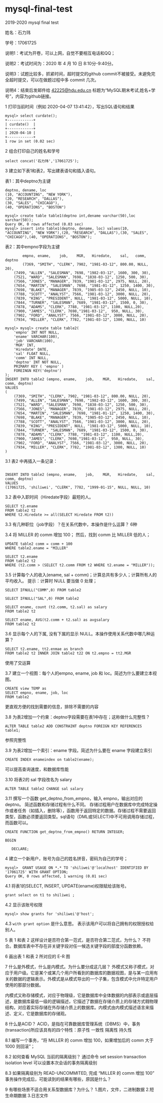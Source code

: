 # mysql-final-test

2019-2020 mysql final test

姓名：石力玮		

学号：17061725

说明1：考试为开卷，可以上网，自觉不要相互电话和QQ；

说明2：考试时间为：2020 年 4 月 10 日 8:10分-9:40分。

说明3：试题比较多，抓紧时间，超时提交的github commit不被接受。未避免完全超时提交，可以在做题过程中多 commit 几次。

说明4：结束后发邮件给 42225@hdu.edu.cn 标题为“MySQL期末考试,姓名+学号”，内容为github链接。


1 打印当前时间（例如 2020-04-07 13:41:42），写出SQL语句和结果
```
mysql> select curdate();
+------------+
| curdate()  |
+------------+
| 2020-04-10 |
+------------+
1 row in set (0.02 sec)
```

2 组合打印自己的姓名和学号
```
select concat('石力玮','17061725');
```

3 建立如下表1和表2，写出建表语句和插入语句。

表1：其中deptno为主键
```
deptno, dename, loc
(10, "ACCOUNTING", "NEW YORK"),
(20, "RESEARCH", "DALLAS"),
(30, "SALES", "CHICAGO"),
(40, "OPERATIONS", "BOSTON")
```

```
mysql> create table table1(deptno int,dename varchar(50),loc varchar(50));
Query OK, 0 rows affected (0.03 sec)
mysql> insert into table1(deptno, dename, loc) values(10, "ACCOUNTING", "NEW YORK"),(20, "RESEARCH", "DALLAS"),(30, "SALES", "CHICAGO"),(40, "OPERATIONS", "BOSTON");
```

表2：其中empno字段为主键
```
        empno, ename,    job,    MGR,   Hiredate,    sal,   comm, deptno
        (7369, "SMITH", "CLERK", 7902, "1981-03-12", 800.00, NULL, 20),
	(7499, "ALLEN", "SALESMAN", 7698, "1982-03-12", 1600, 300, 30),
	(7521, "WARD", "SALESMAN", 7698, "1838-03-12", 1250, 500, 30),
	(7566, "JONES", "MANAGER", 7839, "1981-03-12", 2975, NULL, 20),
	(7654, "MARTIN", "SALESMAN", 7698, "1981-01-12", 1250, 1400, 30),
	(7698, "BLAKE", "MANAGER", 7839, "1985-03-12", 2450, NULL, 10),
	(7788, "SCOTT", "ANALYST", 7566, "1981-03-12", 3000, NULL, 20),
	(7839, "KING", "PRESIDENT", NULL, "1981-03-12", 5000, NULL, 10),
	(7844, "TURNER", "SALESMAN", 7689, "1981-03-12", 1500, 0, 30),
	(7878, "ADAMS", "CLERK", 7788, "1981-03-12", 1100, NULL,20),
	(7900, "JAMES", "CLERK", 7698,"1981-03-12",  950, NULL, 30),
	(7902, "FORD", "ANALYST", 7566, "1981-03-12", 3000, NULL, 20),
	(7934, "MILLER", "CLERK", 7782, "1981-03-12", 1300, NULL, 10)
```
```
mysql> mysql> create table table2(
	'empno' INT NOT NULL,
	'ename' VARCHAR(100), 
	'job' VARCHAR(100), 
	'MGR' INT,
	'Hiredate' DATE, 
	'sal' FLOAT NULL,
	'comm' INT NULL, 
	'deptno' INT NOT NULL,
	PRIMARY KEY ( 'empno' )
	FOREINGN KEY('deptno')
);
INSERT INTO table2 (empno, ename,    job,    MGR,   Hiredate,    sal,   comm, deptno)
VALUES
(
    (7369, "SMITH", "CLERK", 7902, "1981-03-12", 800.00, NULL, 20),
	(7499, "ALLEN", "SALESMAN", 7698, "1982-03-12", 1600, 300, 30),
	(7521, "WARD", "SALESMAN", 7698, "1838-03-12", 1250, 500, 30),
	(7566, "JONES", "MANAGER", 7839, "1981-03-12", 2975, NULL, 20),
	(7654, "MARTIN", "SALESMAN", 7698, "1981-01-12", 1250, 1400, 30),
	(7698, "BLAKE", "MANAGER", 7839, "1985-03-12", 2450, NULL, 10),
	(7788, "SCOTT", "ANALYST", 7566, "1981-03-12", 3000, NULL, 20),
	(7839, "KING", "PRESIDENT", NULL, "1981-03-12", 5000, NULL, 10),
	(7844, "TURNER", "SALESMAN", 7689, "1981-03-12", 1500, 0, 30),
	(7878, "ADAMS", "CLERK", 7788, "1981-03-12", 1100, NULL,20),
	(7900, "JAMES", "CLERK", 7698,"1981-03-12",  950, NULL, 30),
	(7902, "FORD", "ANALYST", 7566, "1981-03-12", 3000, NULL, 20),
	(7934, "MILLER", "CLERK", 7782, "1981-03-12", 1300, NULL, 10)
)
```

3.1 表2 中再插入一条记录：
```

INSERT INTO table2 (empno, ename,    job,    MGR,   Hiredate,    sal,   comm, deptno)
VALUES
(17061725, 'shiliwei', "CLERK", 7782, "1999-01-15", NULL, NULL, 10)
```

3.2 表中入职时间（Hiredate字段）最短的人。
```
SELECT t2.ename
FROM table2 t2
WHERE t2.Hiredate >= all(SELECT Hiredate FROM t2))
```

3.3 有几种职位（job字段）？在关系代数中，本操作是什么运算？
6种

3.4 将 MILLER 的 comm 增加 100； 然后，找到 comm 比 MILLER 低的人；
```
UPDATE table2 comm = comm + 100
WHERE table2.ename = "MILLER"

SELECT t2.ename
FROM table2 t2
WHERE (t2.comm > (SELECT t2.comm FROM t2 WHERE t2.ename = "MILLER"));
```

3.5 计算每个人的收入(ename, sal + comm)；计算总共有多少人；计算所有人的平均收入。 提示：计算时 NULL 要当做 0 处理；
```
SELECT IFNULL("COMM",0) FROM table2

SELECT IFNULL("SAL",0) FROM table2

SELECT ename, count (t2.comm, t2.sal) as salary
FROM table2 t2

SELECT ename, AVG(t2.comm + t2.sal) as avgsalary
FROM table2 t2 
```

3.6 显示每个人的下属, 没有下属的显示 NULL。本操作使用关系代数中哪几种运算？
```
SELECT t2.ename, tt2.enmae as branch
FROM table2 t2 INNER JOIN table2 t22 ON t2.empno = tt2.MGR
```
使用了交运算

3.7 建立一个视图：每个人的empno, ename, job 和 loc。简述为什么要建立本视图。
```
CREATE view TEMP as
SELECT empno, ename, job, loc
FROM table2
```
更直观方便的找到需要的信息，排除不需要的内容

3.8 为表2增加一个约束：deptno字段需要在表1中存在；这称做什么完整性？
```
ALTER TABLE table2 ADD CONSTRAINT deptno FOREIGN KEY REFERENCES table1;
```
参照完整性

3.9 为表2增加一个索引：ename 字段。简述为什么要在 ename 字段建立索引
```
CREATE INDEX enameindex on table2(ename);
```
可以提高查询速度，和数据库性能

3.10 将表2的 sal 字段改名为 salary
```
ALTER TABLE table2 CHANGE sal salary
```

3.11 撰写一个函数 get_deptno_from_empno，输入 empno，输出对应的 deptno。 简述函数和存储过程有什么不同。
存储过程用户在数据库中完成特定操作或者任务（如插入，删除等），函数用于返回特定的数据。存储过程不需要返回类型，函数必须要返回类型。sql语句（DML或SELECT)中不可用调用存储过程，而函数可以。
```
CREATE FUNCTION get_deptno_from_empno() RETURN INTEGER;

BEGIN

​	DECLARE;
```

4 建立一个新用户，账号为自己的姓名拼音，密码为自己的学号；
```
mysql>  GRANT USAGE ON *.* TO 'shiliwei'@'localhost' IDENTIFIED BY '17061725' WITH GRANT OPTION;
Query OK, 0 rows affected, 1 warning (0.01 sec)
```

4.1 将表1的SELECT, INSERT, UPDATE(ename)权限赋给该账号。
```
grant select on t1 to shiliwei ;
```

4.2 显示该账号权限
```
mysql> show grants for 'shiliwei'@'host';
```

4.3 `with grant option` 是什么意思。
表示该用户可以将自己拥有的权限授权给别人。

5 表 1 和表 2 这样设计是否符合第一范式，是否符合第二范式，为什么？
不符合。数据库表中不存在非关键字段对任一候选关键字段的部度分函数依赖。

6 画出表 1 和表 2 所对应的 E-R 图

7 什么是外模式，什么是内模式。为什么要分成这几层？
外模式又称子模式，对应于用户级。它是某个或某几个用户所看到的数据库的数据视图，是与某一应用有关的数据的逻辑表示。外模式是从模式导出的一个子集，包含模式中允许特定用户使用的那部分数据。

内模式又称存储模式，对应于物理级，它是数据库中全体数据的内部表示或底层描述，是数据库最低一级的逻辑描述，它描述了数据在存储介质上的存储方式翱物理结构，对应着实际存储在外存储介质上的数据库。内模式由内模式描述语言来描述、定义，它是数据库的存储观。

8 什么是ACID？
ACID，是指在可靠数据库管理系统（DBMS）中，事务(transaction)所应该具有的四个特性：原子性 一致性 隔离性 持久性

8.1 编写一个事务，“将 MILLER 的 comm 增加 100，如果增加后的 comm 大于 1000 则回滚”；

8.2 如何查看 MySQL 当前的隔离级别？
通过命令 set session transaction isolation level 可以设置本次会话的事务隔离级别

8.3 如果隔离级别为 READ-UNCOMMITED, 完成 “MILLER 的 comm 增加 100” 事务操作完成后，可能读到的结果有哪些，原因是什么？

9 有哪些场景不适合用关系型数据库？为什么？
1.图片，文件，二进制数据
2.短生命期数据
3.日志文件
